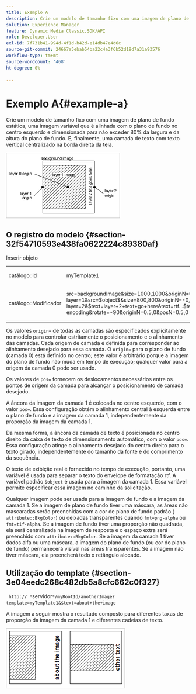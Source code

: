 ```yaml
---
title: Exemplo A
description: Crie um modelo de tamanho fixo com uma imagem de plano de fundo estática, uma imagem variável que é alinhada com o plano de fundo no centro esquerdo e dimensionada para não exceder 80% da largura e da altura do plano de fundo. E, finalmente, uma camada de texto com texto vertical centralizado na borda direita da tela.
solution: Experience Manager
feature: Dynamic Media Classic,SDK/API
role: Developer,User
exl-id: 7f731b41-994d-4f1d-b42d-e14db47e4d6c
source-git-commit: 24667a5ebab54ba22c4a3f6b52d19d7a31a93576
workflow-type: tm+mt
source-wordcount: '468'
ht-degree: 0%

---
```


# Exemplo A{#example-a}

Crie um modelo de tamanho fixo com uma imagem de plano de fundo estática, uma imagem variável que é alinhada com o plano de fundo no centro esquerdo e dimensionada para não exceder 80% da largura e da altura do plano de fundo. E, finalmente, uma camada de texto com texto vertical centralizado na borda direita da tela.

![Exemplo de uma imagem](assets/examplea.png)

## O registro do modelo {#section-32f54710593e438fa0622224c89380af}

Inserir objeto

<table id="simpletable_97ECA49445634F59B3F1D100412EFC70"> 
 <tr class="strow"> 
  <td class="stentry"> <p> <span class="codeph"> catálogo::Id </span> </p> </td> 
  <td class="stentry"> <p> <span class="codeph"> myTemplate1 </span> </p> </td> 
 </tr> 
 <tr class="strow"> 
  <td class="stentry"> <p> <span class="codeph"> catálogo::Modificador </span> </p> </td> 
  <td class="stentry"> <p> <span class="codeph"> src=backgroundImage&amp;size=1000,1000&amp;originN=0,0&amp; layer=1&amp;src=$object$&amp;size=800,800&amp;originN=-0,5,0&amp;posN=-0,5,0&amp; layer=2&amp;$text=layer+2+text+go+here&amp;text=rtf...$text$...rtf-encoding&amp;rotate=-90&amp;originN=0.5,0&amp;posN=0.5,0 </span> </p> </td> 
 </tr> 
</table>

Os valores `origin=` de todas as camadas são especificados explicitamente no modelo para controlar estritamente o posicionamento e o alinhamento das camadas. Cada origem de camada é definida para corresponder ao alinhamento desejado para essa camada. O `origin=` para o plano de fundo (camada 0) está definido no centro; este valor é arbitrário porque a imagem do plano de fundo não muda em tempo de execução; qualquer valor para a origem da camada 0 pode ser usado.

Os valores de `pos=` fornecem os deslocamentos necessários entre os pontos de origem da camada para alcançar o posicionamento de camada desejado.

A âncora da imagem da camada 1 é colocada no centro esquerdo, com o valor `pos=`. Essa configuração obtém o alinhamento central à esquerda entre o plano de fundo e a imagem da camada 1, independentemente da proporção da imagem da camada 1.

Da mesma forma, a âncora da camada de texto é posicionada no centro direito da caixa de texto de dimensionamento automático, com o valor `pos=`. Essa configuração atinge o alinhamento desejado do centro direito para o texto girado, independentemente do tamanho da fonte e do comprimento da sequência.

O texto de exibição real é fornecido no tempo de execução, portanto, uma variável é usada para separar o texto do envelope de formatação rtf. A variável padrão `$object` é usada para a imagem da camada 1. Essa variável permite especificar essa imagem no caminho da solicitação.

Qualquer imagem pode ser usada para a imagem de fundo e a imagem da camada 1. Se a imagem de plano de fundo tiver uma máscara, as áreas não mascaradas serão preenchidas com a cor de plano de fundo padrão ( `attribute::BkgColor`) ou deixadas transparentes quando `fmt=png-alpha` ou `fmt=tif-alpha`. Se a imagem de fundo tiver uma proporção não quadrada, ela será centralizada na imagem de resposta e o espaço extra será preenchido com `attribute::BkgColor`. Se a imagem da camada 1 tiver dados alfa ou uma máscara, a imagem do plano de fundo (ou cor do plano de fundo) permanecerá visível nas áreas transparentes. Se a imagem não tiver máscara, ela preencherá todo o retângulo alocado.

## Utilização do template {#section-3e04eedc268c482db5a8cfc662c0f327}

` http:// *`servidor`*/myRootId/anotherImage?template=myTemplate1&$text=about+the+image`

A imagem a seguir mostra o resultado composto para diferentes taxas de proporção da imagem da camada 1 e diferentes cadeias de texto.

![Exemplo de uma imagem de resultado composta](assets/exampleausing.png)
